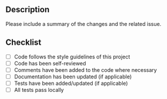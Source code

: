 ## Description
Please include a summary of the changes and the related issue. 

## Checklist
- [ ] Code follows the style guidelines of this project
- [ ] Code has been self-reviewed
- [ ] Comments have been added to the code where necessary
- [ ] Documentation has been updated (if applicable)
- [ ] Tests have been added/updated (if applicable)
- [ ] All tests pass locally